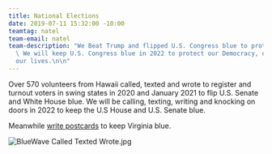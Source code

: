 ```yaml
---
title: National Elections
date: 2019-07-11 15:32:00 -10:00
teamtag: natel
team-email: natel
team-description: "We Beat Trump and flipped U.S. Congress blue to protect our Democracy.
  \ We will keep U.S. Congress blue in 2022 to protect our Democracy, our earth, and
  our lives.\n\n"
---
```


Over 570 volunteers from Hawaii called, texted and wrote to register and turnout voters in swing states in 2020 and January 2021 to flip U.S. Senate and White House blue.  We will be calling, texting, writing and knocking on doors in 2022 to keep the U.S House and U.S. Senate blue.  

Meanwhile [write postcards](https://postcards4va.com/) to keep Virginia blue.

![BlueWave Called Texted Wrote.jpg](/uploads/BlueWave%20Called%20Texted%20Wrote.jpg)